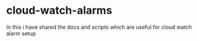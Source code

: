 # cloud-watch-alarms
In this i have shared the docs and scripts which are useful for cloud watch alarm setup 
